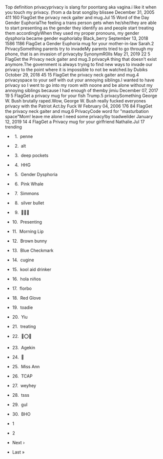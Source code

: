 Top definition privacyprivacy is slang for poontang aka vagina.i like it when you touch my privacy. (from a da brat song)by blissee December 31, 2005 411 160 FlagGet the privacy neck gaiter and mug.Jul 15 Word of the Day Gender EuphoriaThe feeling a trans person gets when he/she/they are able to start presenting as the gender they identify as and people start treating them accordinglyWhen they used my proper pronouns, my gender dysphoria became gender euphoriaby Black\_berry September 13, 2018 1586 1186 FlagGet a Gender Euphoria mug for your mother-in-law Sarah.2 PrivacySomething parents try to invadeMy parents tried to go through my phone, that is an invasion of privacyby SynonymR0lls May 21, 2019 22 5 FlagGet the Privacy neck gaiter and mug.3 privacyA thing that doesn't exist anymore.The government is always trying to find new ways to invade our privacy to the point where it is impossible to not be watched.by Dubiks October 29, 2018 45 15 FlagGet the privacy neck gaiter and mug.4 privacyspace to your self with out your annoying siblings.I wanted to have privacy so I went to go into my room with noone and be alone without my annoying siblings because I had enough of themby jimiu December 07, 2017 19 5 FlagGet a privacy mug for your fish Trump.5 privacySomething George W. Bush brutally raped.Wow, George W. Bush really fucked everyones privacy with the Patriot Act.by Fuck W February 04, 2006 176 84 FlagGet the privacy neck gaiter and mug.6 PrivacyCode word for "masturbation space"Mom! leave me alone I need some privacy!by toadweilder January 12, 2019 14 4 FlagGet a Privacy mug for your girlfriend Nathalie.Jul 17 trending

*     1.  penne
*     2.  alt
*     3.  deep pockets
*     4.  HHG
*     5.  Gender Dysphoria
*     6.  Pink Whale
*     7.  Simmons
*     8.  silver bullet
*     9.  🔴👄🔴
*   10.  Presenting
*   11.  Morning Lip
*   12.  Brown bunny
*   13.  Blue Checkmark
*   14.  cugine
*   15.  kool aid drinker
*   16.  hola niños
*   17.  florbo
*   18.  Red Glove
*   19.  toadie
*   20.  Yiu
*   21.  treating
*   22.  💢⭕️💢
*   23.  Agekin
*   24.  💢
*   25.  Miss Ann
*   26.  TCAP
*   27.  weyhey
*   28.  tsss
*   29.  gul
*   30.  BHO

*   1
*   2
*   Next ›
*   Last »